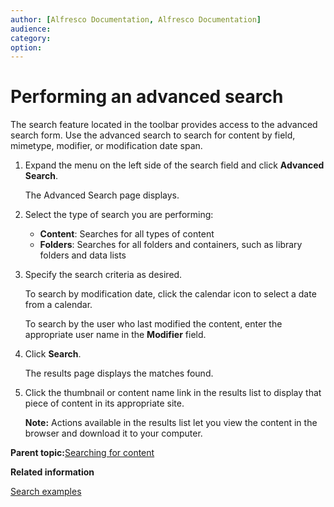 ```yaml
---
author: [Alfresco Documentation, Alfresco Documentation]
audience: 
category: 
option: 
---
```


# Performing an advanced search

The search feature located in the toolbar provides access to the advanced search form. Use the advanced search to search for content by field, mimetype, modifier, or modification date span.

1.  Expand the menu on the left side of the search field and click **Advanced Search**.

    The Advanced Search page displays.

2.  Select the type of search you are performing:

    -   **Content**: Searches for all types of content
    -   **Folders**: Searches for all folders and containers, such as library folders and data lists
3.  Specify the search criteria as desired.

    To search by modification date, click the calendar icon to select a date from a calendar.

    To search by the user who last modified the content, enter the appropriate user name in the **Modifier** field.

4.  Click **Search**.

    The results page displays the matches found.

5.  Click the thumbnail or content name link in the results list to display that piece of content in its appropriate site.

    **Note:** Actions available in the results list let you view the content in the browser and download it to your computer.


**Parent topic:**[Searching for content](../concepts/search-intro.md)

**Related information**  


[Search examples](../concepts/search-examples.md)

